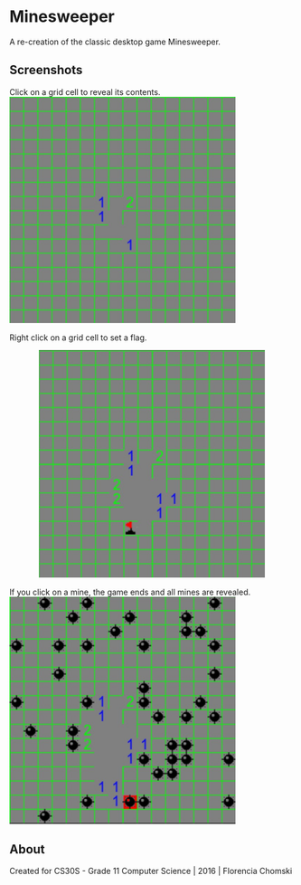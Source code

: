 # Minesweeper
A re-creation of the classic desktop game Minesweeper.

## Screenshots
Click on a grid cell to reveal its contents.
<img src = "https://github.com/fchomski/HighSchool-Projects/blob/master/Minesweeper/screenshots/mine1.jpg" width ="400"/>

Right click on a grid cell to set a flag.
<p align="center">
  <img src = "https://github.com/fchomski/HighSchool-Projects/blob/master/Minesweeper/screenshots/flags.jpg" width ="400"/>
</p>

If you click on a mine, the game ends and all mines are revealed.
<img src ="https://github.com/fchomski/HighSchool-Projects/blob/master/Minesweeper/screenshots/clickedonmine.jpg" width ="400"/>

## About
Created for CS30S - Grade 11 Computer Science | 2016 | Florencia Chomski
